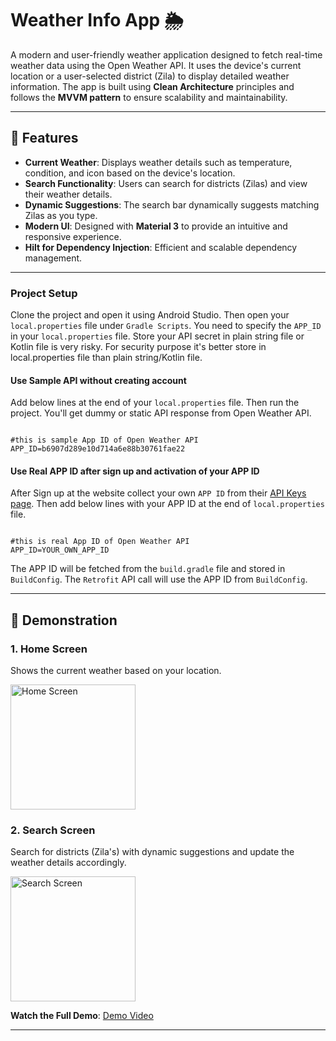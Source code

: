 # Weather Info App 🌦️  

A modern and user-friendly weather application designed to fetch real-time weather data using the Open Weather API. It uses the device's current location or a user-selected district (Zila) to display detailed weather information. The app is built using **Clean Architecture** principles and follows the **MVVM pattern** to ensure scalability and maintainability.  

---

## 🌟 Features  

- **Current Weather**: Displays weather details such as temperature, condition, and icon based on the device's location.  
- **Search Functionality**: Users can search for districts (Zilas) and view their weather details.  
- **Dynamic Suggestions**: The search bar dynamically suggests matching Zilas as you type.  
- **Modern UI**: Designed with **Material 3** to provide an intuitive and responsive experience.
- **Hilt for Dependency Injection**: Efficient and scalable dependency management.  

---

### Project Setup
Clone the project and open it using Android Studio. Then open your `local.properties` file under `Gradle Scripts`. You need to specify the `APP_ID` in your `local.properties` file. Store your API secret in plain string file or Kotlin file is very risky. For security purpose it's better store in local.properties file than plain string/Kotlin file.

#### Use Sample API without creating account
Add below lines at the end of your `local.properties` file. Then run the project. You'll get dummy or static API response from Open Weather API.
```properties

#this is sample App ID of Open Weather API
APP_ID=b6907d289e10d714a6e88b30761fae22
```
#### Use Real APP ID after sign up and activation of your APP ID
After Sign up at the website collect your own `APP ID` from their [API Keys page](https://home.openweathermap.org/api_keys). Then add below lines with your APP ID at the end of `local.properties` file.
```properties

#this is real App ID of Open Weather API
APP_ID=YOUR_OWN_APP_ID
```
The APP ID will be fetched from the `build.gradle` file and stored in `BuildConfig`. The `Retrofit` API call will use the APP ID from `BuildConfig`.


---

## 🎥 Demonstration  

### 1. **Home Screen**  
Shows the current weather based on your location.  

<img src="https://github.com/user-attachments/assets/5b015530-f6f8-412c-a630-91ab52dc8f2d" alt="Home Screen" width="200">

### 2. **Search Screen**  
Search for districts (Zila's) with dynamic suggestions and update the weather details accordingly.  

<img src="https://github.com/user-attachments/assets/aac70be1-9d34-44d8-af18-7038ea06a666" alt="Search Screen" width="200">    


**Watch the Full Demo**: [Demo Video](https://www.youtube.com/shorts/v2d6dcUuH5Q)  

---
